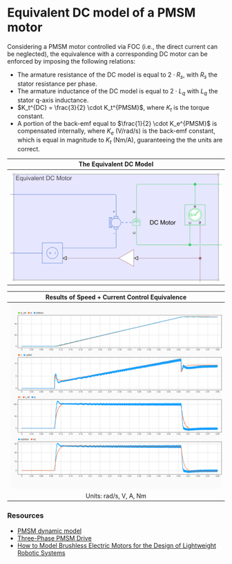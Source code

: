 Equivalent DC model of a PMSM motor
===================================

Considering a PMSM motor controlled via FOC (i.e., the direct current can be neglected), the equivalence with a corresponding DC motor can be enforced by imposing the following relations:
- The armature resistance of the DC model is equal to $`2 \cdot R_s`$, with $`R_s`$ the stator resistance per phase.
- The armature inductance of the DC model is equal to $`2 \cdot L_q`$ with $`L_q`$ the stator q-axis inductance.
- $`K_t^{DC} = \frac{3}{2} \cdot K_t^{PMSM}`$, where $`K_t`$ is the torque constant.
- A portion of the back-emf equal to $`\frac{1}{2} \cdot K_e^{PMSM}`$ is compensated internally, where $`K_e`$ (V/rad/s) is the back-emf constant, which is equal in magnitude to $`K_t`$ (Nm/A), guaranteeing the the units are correct.

| The Equivalent DC Model |
| :---: |
| ![graph](./assets/equivalent-model.png) |

| Results of Speed + Current Control Equivalence  |
| :---: |
| ![graph](./assets/graph.png) |
| Units: rad/s, V, A, Nm  | 

### Resources
- [PMSM dynamic model](https://www.mathworks.com/help/releases/R2024a/sps/ref/pmsm.html)
- [Three-Phase PMSM Drive](https://www.mathworks.com/help/releases/R2024a/sps/ug/three-phase-pmsm-drive.html)
- [How to Model Brushless Electric Motors for the Design of Lightweight Robotic Systems](https://arxiv.org/abs/2310.00080)

